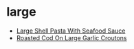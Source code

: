 # large

 * [Large Shell Pasta With Seafood Sauce](index/l/large-shell-pasta-with-seafood-sauce-2814.json)
 * [Roasted Cod On Large Garlic Croutons](index/r/roasted-cod-on-large-garlic-croutons-242490.json)
